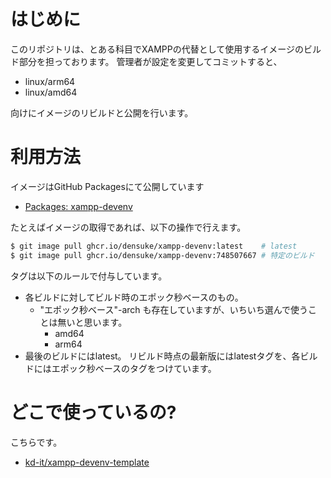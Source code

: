 # はじめに

このリポジトリは、とある科目でXAMPPの代替として使用するイメージのビルド部分を担っております。
管理者が設定を変更してコミットすると、

- linux/arm64
- linux/amd64

向けにイメージのリビルドと公開を行います。

# 利用方法

イメージはGitHub Packagesにて公開しています

- [Packages: xampp-devenv](https://github.com/densuke-st/xampp-devenv-image-docker/pkgs/container/xampp-devenv)

たとえばイメージの取得であれば、以下の操作で行えます。

```bash
$ git image pull ghcr.io/densuke/xampp-devenv:latest    # latest
$ git image pull ghcr.io/densuke/xampp-devenv:748507667 # 特定のビルド
```

タグは以下のルールで付与しています。
- 各ビルドに対してビルド時のエポック秒ベースのもの。
    - "エポック秒ベース"-arch も存在していますが、いちいち選んで使うことは無いと思います。
        - amd64
        - arm64
- 最後のビルドにはlatest。
リビルド時点の最新版にはlatestタグを、各ビルドにはエポック秒ベースのタグをつけています。

# どこで使っているの?

こちらです。

- [kd-it/xampp-devenv-template](https://github.com/kd-it/xampp-devenv-template)